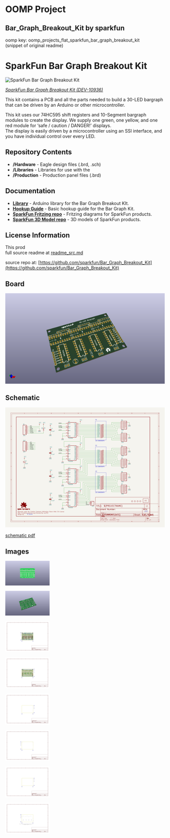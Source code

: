 # OOMP Project  
## Bar_Graph_Breakout_Kit  by sparkfun  
  
oomp key: oomp_projects_flat_sparkfun_bar_graph_breakout_kit  
(snippet of original readme)  
  
SparkFun Bar Graph Breakout Kit  
========================================  
  
![SparkFun Bar Graph Breakout Kit](https://cdn.sparkfun.com//assets/parts/6/1/0/1/10936-07.jpg)  
  
[*SparkFun Bar Graph Breakout Kit (DEV-10936)*](https://www.sparkfun.com/products/10936)  
  
This kit contains a PCB and all the parts needed to build a 30-LED bargraph that can be driven by an Arduino or other microcontroller.  
  
This kit uses our 74HC595 shift registers and 10-Segment bargraph modules to create the display. We supply one green, one yellow, and one red module for ‘safe / caution / DANGER!’ displays.   
The display is easily driven by a microcontroller using an SSI interface, and you have individual control over every LED.  
  
Repository Contents  
-------------------  
  
* **/Hardware** - Eagle design files (.brd, .sch)  
* **/Libraries** - Libraries for use with the <PRODUCT NAME>  
* **/Production** - Production panel files (.brd)  
  
Documentation  
--------------  
* **[Library](https://github.com/sparkfun/SparkFun_Bar_Graph_Breakout_Arduino_Library)** - Arduino library for the Bar Graph Breakout KIt.  
* **[Hookup Guide](http://cdn.sparkfun.com/datasheets/Kits/Bargraph%20Breakout%20Kit%20111227.pdf)** - Basic hookup guide for the Bar Graph Kit.  
* **[SparkFun Fritzing repo](https://github.com/sparkfun/Fritzing_Parts)** - Fritzing diagrams for SparkFun products.  
* **[SparkFun 3D Model repo](https://github.com/sparkfun/3D_Models)** - 3D models of SparkFun products.   
  
License Information  
-------------------  
This prod  
  full source readme at [readme_src.md](readme_src.md)  
  
source repo at: [https://github.com/sparkfun/Bar_Graph_Breakout_Kit](https://github.com/sparkfun/Bar_Graph_Breakout_Kit)  
## Board  
  
[![working_3d.png](working_3d_600.png)](working_3d.png)  
## Schematic  
  
[![working_schematic.png](working_schematic_600.png)](working_schematic.png)  
  
[schematic pdf](working_schematic.pdf)  
## Images  
  
[![working_3D_bottom.png](working_3D_bottom_140.png)](working_3D_bottom.png)  
  
[![working_3D_top.png](working_3D_top_140.png)](working_3D_top.png)  
  
[![working_assembly_page_01.png](working_assembly_page_01_140.png)](working_assembly_page_01.png)  
  
[![working_assembly_page_02.png](working_assembly_page_02_140.png)](working_assembly_page_02.png)  
  
[![working_assembly_page_03.png](working_assembly_page_03_140.png)](working_assembly_page_03.png)  
  
[![working_assembly_page_04.png](working_assembly_page_04_140.png)](working_assembly_page_04.png)  
  
[![working_assembly_page_05.png](working_assembly_page_05_140.png)](working_assembly_page_05.png)  
  
[![working_assembly_page_06.png](working_assembly_page_06_140.png)](working_assembly_page_06.png)  
